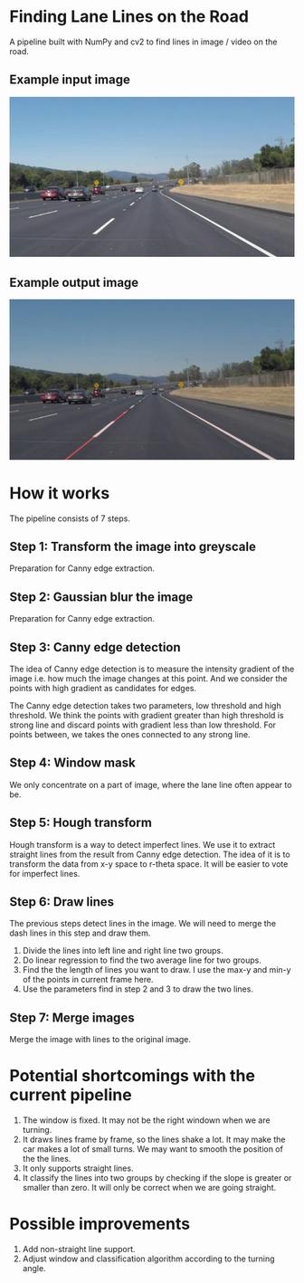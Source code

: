 # Finding Lane Lines on the Road
A pipeline built with NumPy and cv2 to find lines in image / video on the road.

## Example input image
![example input](test_images/solidWhiteCurve.jpg "example input")

## Example output image
![example output](test_images_output/solidWhiteCurve.jpg "example output")

# How it works
The pipeline consists of 7 steps.

## Step 1: Transform the image into greyscale
Preparation for Canny edge extraction.

## Step 2: Gaussian blur the image
Preparation for Canny edge extraction.

## Step 3: Canny edge detection
The idea of Canny edge detection is to measure the intensity gradient of the image i.e. how much the image changes at this point. And we consider the points with high gradient as candidates for edges.

The Canny edge detection takes two parameters, low threshold and high threshold. We think the points with gradient greater than high threshold is strong line and discard points with gradient less than low threshold. For points between, we takes the ones connected to any strong line.

## Step 4: Window mask
We only concentrate on a part of image, where the lane line often appear to be.

## Step 5: Hough transform
Hough transform is a way to detect imperfect lines. We use it to extract straight lines from the result from Canny edge detection. The idea of it is to transform the data from x-y space to r-theta space. It will be easier to vote for imperfect lines.

## Step 6: Draw lines
The previous steps detect lines in the image. We will need to merge the dash lines in this step and draw them.

1. Divide the lines into left line and right line two groups.
2. Do linear regression to find the two average line for two groups.
3. Find the the length of lines you want to draw. I use the max-y and min-y of the points in current frame here.
4. Use the parameters find in step 2 and 3 to draw the two lines.

## Step 7: Merge images
Merge the image with lines to the original image.

# Potential shortcomings with the current pipeline

1. The window is fixed. It may not be the right windown when we are turning.
2. It draws lines frame by frame, so the lines shake a lot. It may make the car makes a lot of small turns. We may want to smooth the position of the the lines.
3. It only supports straight lines.
4. It classify the lines into two groups by checking if the slope is greater or smaller than zero. It will only be correct when we are going straight. 

# Possible improvements
1. Add non-straight line support.
2. Adjust window and classification algorithm according to the turning angle.
